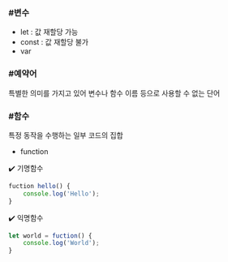 ### #변수
- let : 값 재할당 가능
- const : 값 재할당 불가
- var

### #예약어
특별한 의미를 가지고 있어 변수나 함수 이름 등으로 사용할 수 없는 단어

### #함수
특정 동작을 수행하는 일부 코드의 집합
- function

✔️ 기명함수
```js
fuction hello() {
	console.log('Hello');
}
```
✔️ 익명함수
```js
let world = fuction() {
	console.log('World');
}
```
